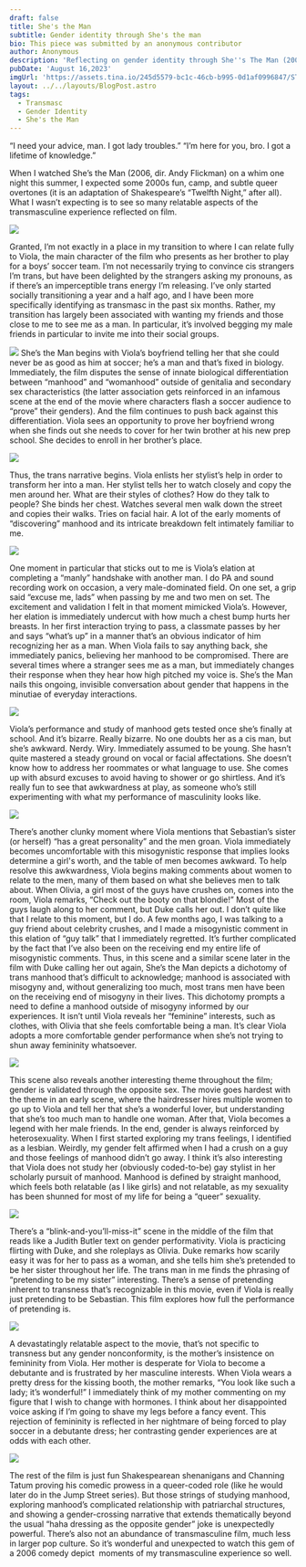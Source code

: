 ```yaml
---
draft: false
title: She's the Man
subtitle: Gender identity through She's the man
bio: This piece was submitted by an anonymous contributor
author: Anonymous
description: 'Reflecting on gender identity through She''s The Man (2006) '
pubDate: 'August 16,2023'
imgUrl: 'https://assets.tina.io/245d5579-bc1c-46cb-b995-0d1af0996847/STM_cover.webp'
layout: ../../layouts/BlogPost.astro
tags:
  - Transmasc
  - Gender Identity
  - She's the Man
---
```


“I need your advice, man. I got lady troubles.” “I’m here for you, bro. I got a lifetime of knowledge.”

When I watched She’s the Man (2006, dir. Andy Flickman) on a whim one night this summer, I expected some 2000s fun, camp, and subtle queer overtones (it is an adaptation of Shakespeare’s “Twelfth Night,” after all). What I wasn’t expecting is to see so many relatable aspects of the transmasculine experience reflected on film.

![](/STM1.jpeg)

Granted, I’m not exactly in a place in my transition to where I can relate fully to Viola, the main character of the film who presents as her brother to play for a boys’ soccer team. I’m not necessarily trying to convince cis strangers I’m trans, but have been delighted by the strangers asking my pronouns, as if there’s an imperceptible trans energy I’m releasing. I’ve only started socially transitioning a year and a half ago, and I have been more specifically identifying as transmasc in the past six months. Rather, my transition has largely been associated with wanting my friends and those close to me to see me as a man. In particular, it’s involved begging my male friends in particular to invite me into their social groups. 

![](/STM2.jpeg)
She’s the Man begins with Viola’s boyfriend telling her that she could never be as good as him at soccer; he’s a man and that’s fixed in biology. Immediately, the film disputes the sense of innate biological differentiation between “manhood” and “womanhood” outside of genitalia and secondary sex characteristics (the latter association gets reinforced in an infamous scene at the end of the movie where characters flash a soccer audience to “prove” their genders). And the film continues to push back against this differentiation. Viola sees an opportunity to prove her boyfriend wrong when she finds out she needs to cover for her twin brother at his new prep school. She decides to enroll in her brother’s place.

![](/STM_2.jpg)

Thus, the trans narrative begins. Viola enlists her stylist’s help in order to transform her into a man. Her stylist tells her to watch closely and copy the men around her. What are their styles of clothes? How do they talk to people? She binds her chest. Watches several men walk down the street and copies their walks. Tries on facial hair. A lot of the early moments of “discovering” manhood and its intricate breakdown felt intimately familiar to me. 

![](/STM_cover.webp)

One moment in particular that sticks out to me is Viola’s elation at completing a “manly” handshake with another man. I do PA and sound recording work on occasion, a very male-dominated field. On one set, a grip said “excuse me, lads” when passing by me and two men on set. The excitement and validation I felt in that moment mimicked Viola’s. However, her elation is immediately undercut with how much a chest bump hurts her breasts. In her first interaction trying to pass, a classmate passes by her and says “what’s up” in a manner that’s an obvious indicator of him recognizing her as a man. When Viola fails to say anything back, she immediately panics, believing her manhood to be compromised. There are several times where a stranger sees me as a man, but immediately changes their response when they hear how high pitched my voice is. She’s the Man nails this ongoing, invisible conversation about gender that happens in the minutiae of everyday interactions.

![](/STM_Nose.png)

Viola’s performance and study of manhood gets tested once she’s finally at school. And it’s bizarre. Really bizarre. No one doubts her as a cis man, but she’s awkward. Nerdy. Wiry. Immediately assumed to be young. She hasn’t quite mastered a steady ground on vocal or facial affectations. She doesn’t know how to address her roommates or what language to use. She comes up with absurd excuses to avoid having to shower or go shirtless. And it’s really fun to see that awkwardness at play, as someone who’s still experimenting with what my performance of masculinity looks like.

![](/STM7.webp)

There’s another clunky moment where Viola mentions that Sebastian’s sister (or herself) “has a great personality” and the men groan. Viola immediately becomes uncomfortable with this misogynistic response that implies looks determine a girl's worth, and the table of men becomes awkward. To help resolve this awkwardness, Viola begins making comments about women to relate to the men, many of them based on what she believes men to talk about. When Olivia, a girl most of the guys have crushes on, comes into the room, Viola remarks, “Check out the booty on that blondie!” Most of the guys laugh along to her comment, but Duke calls her out. I don’t quite like that I relate to this moment, but I do. A few months ago, I was talking to a guy friend about celebrity crushes, and I made a misogynistic comment in this elation of “guy talk” that I immediately regretted. It’s further complicated by the fact that I’ve also been on the receiving end my entire life of misogynistic comments. Thus, in this scene and a similar scene later in the film with Duke calling her out again, She’s the Man depicts a dichotomy of trans manhood that’s difficult to acknowledge; manhood is associated with misogyny and, without generalizing too much, most trans men have been on the receiving end of misogyny in their lives. This dichotomy prompts a need to define a manhood outside of misogyny informed by our experiences. It isn’t until Viola reveals her “feminine” interests, such as clothes, with Olivia that she feels comfortable being a man. It’s clear Viola adopts a more comfortable gender performance when she’s not trying to shun away femininity whatsoever.

![](</STM tabl.jpeg>)

This scene also reveals another interesting theme throughout the film; gender is validated through the opposite sex. The movie goes hardest with the theme in an early scene, where the hairdresser hires multiple women to go up to Viola and tell her that she’s a wonderful lover, but understanding that she’s too much man to handle one woman. After that, Viola becomes a legend with her male friends. In the end, gender is always reinforced by heterosexuality. When I first started exploring my trans feelings, I identified as a lesbian. Weirdly, my gender felt affirmed when I had a crush on a guy and those feelings of manhood didn’t go away. I think it’s also interesting that Viola does not study her (obviously coded-to-be) gay stylist in her scholarly pursuit of manhood. Manhood is defined by straight manhood, which feels both relatable (as I like girls) and not relatable, as my sexuality has been shunned for most of my life for being a “queer” sexuality.

![](/STMgym.jpeg)

There’s a “blink-and-you’ll-miss-it” scene in the middle of the film that reads like a Judith Butler text on gender performativity. Viola is practicing flirting with Duke, and she roleplays as Olivia. Duke remarks how scarily easy it was for her to pass as a woman, and she tells him she’s pretended to be her sister throughout her life. The trans man in me finds the phrasing of “pretending to be my sister” interesting. There’s a sense of pretending inherent to transness that’s recognizable in this movie, even if Viola is really just pretending to be Sebastian. This film explores how full the performance of pretending is.

![](/STM4.avif)

A devastatingly relatable aspect to the movie, that’s not specific to transness but any gender nonconformity, is the mother’s insistence on femininity from Viola. Her mother is desperate for Viola to become a debutante and is frustrated by her masculine interests. When Viola wears a pretty dress for the kissing booth, the mother remarks, “You look like such a lady; it’s wonderful!” I immediately think of my mother commenting on my figure that I wish to change with hormones. I think about her disappointed voice asking if I’m going to shave my legs before a fancy event. This rejection of femininity is reflected in her nightmare of being forced to play soccer in a debutante dress; her contrasting gender experiences are at odds with each other.

![](/STMteam.webp)

The rest of the film is just fun Shakespearean shenanigans and Channing Tatum proving his comedic prowess in a queer-coded role (like he would later do in the Jump Street series). But those strings of studying manhood, exploring manhood’s complicated relationship with patriarchal structures, and showing a gender-crossing narrative that extends thematically beyond the usual “haha dressing as the opposite gender” joke is unexpectedly powerful. There’s also not an abundance of transmasculine film, much less in larger pop culture. So it’s wonderful and unexpected to watch this gem of a 2006 comedy depict  moments of my transmasculine experience so well.
